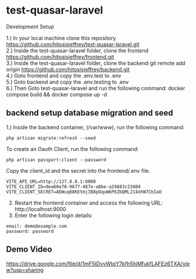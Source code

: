 # test-quasar-laravel

Development Setup

1.) In your local machine clone this repository https://github.com/hitosisjeffrey/test-quasar-laravel.git <br>
2.) Inside the test-quasar-laravel folder, clone the frontend https://github.com/hitosisjeffrey/frontend.git <br>
3.) Inside the test-quasar-laravel folder, clone the backend git remote add origin https://github.com/hitosisjeffrey/backend.git <br>
4.) Goto frontend and copy the .env.test to .env  <br>
5.) Goto backend and copy the .env.testing to .env   <br>
6.) Then Goto test-quasar-laravel and run the following command:
docker compose build && docker compose up -d

## backend setup database migration and seed
1.) Inside the backend container, (/var/www), run the following command: 
```
php artisan migrate:refresh --seed
```
To create an Oauth Client, run the following command:
```
php artisan passport:client --password
```

Copy the client_id and the secret into the frontend/.env file.
```
VITE_API_URL=http://127.0.0.1:8000
VITE_CLIENT_ID=9ea60e78-9677-487e-a8be-a29683c23404
VITE_CLIENT_SECRET=AEWuq88KEtmjIB8pOquWbP6ZbQML214nhW7CbIaO
```
2. Restart the frontend container and access the following URL: http://localhost:9000
3. Enter the following login details:
```
email: demo@example.com
password: password
```

## Demo Video
https://drive.google.com/file/d/1mF5IDvvWtqY7kfh5hjMfukfLAFEz6TXA/view?usp=sharing
